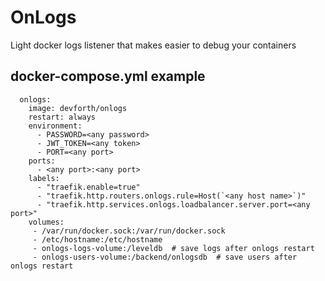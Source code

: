 # OnLogs

Light docker logs listener that makes easier to debug your containers

## docker-compose.yml example
```
  onlogs:
    image: devforth/onlogs
    restart: always
    environment:
      - PASSWORD=<any password>
      - JWT_TOKEN=<any token>
      - PORT=<any port>
    ports:
      - <any port>:<any port>
    labels:
      - "traefik.enable=true"
      - "traefik.http.routers.onlogs.rule=Host(`<any host name>`)"
      - "traefik.http.services.onlogs.loadbalancer.server.port=<any port>"
    volumes:
     - /var/run/docker.sock:/var/run/docker.sock
     - /etc/hostname:/etc/hostname
     - onlogs-logs-volume:/leveldb  # save logs after onlogs restart
     - onlogs-users-volume:/backend/onlogsdb  # save users after onlogs restart
```
